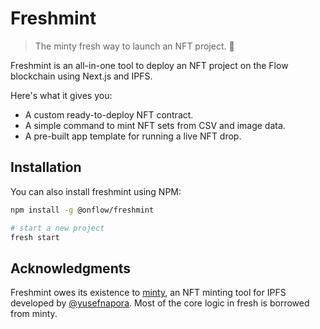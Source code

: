 # Freshmint

> The minty fresh way to launch an NFT project. :leaves: 

Freshmint is an all-in-one tool to deploy an NFT project on the Flow blockchain using Next.js and IPFS.

Here's what it gives you:

- A custom ready-to-deploy NFT contract.
- A simple command to mint NFT sets from CSV and image data.
- A pre-built app template for running a live NFT drop.

## Installation

You can also install freshmint using NPM:

```sh
npm install -g @onflow/freshmint

# start a new project
fresh start
```

## Acknowledgments

Freshmint owes its existence to [minty](https://github.com/yusefnapora/minty),
an NFT minting tool for IPFS developed by [@yusefnapora](https://github.com/yusefnapora). 
Most of the core logic in fresh is borrowed from minty.
